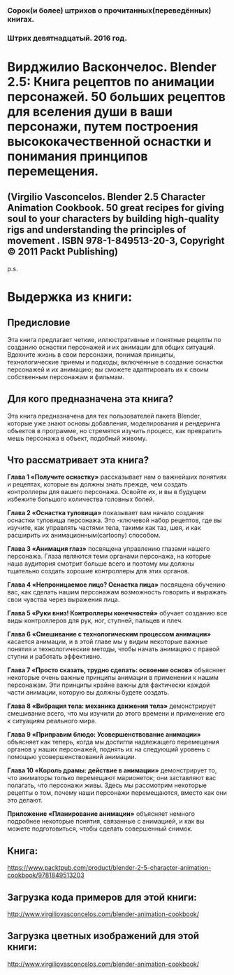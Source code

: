 
### Сорок(и более) штрихов о прочитанных(переведённых) книгах. 
### Штрих девятнадцатый. 2016 год.

# Вирджилио Васкончелос. Blender 2.5: Книга рецептов по анимации персонажей. 50 больших рецептов для вселения души в ваши персонажи, путем построения высококачественной оснастки и понимания принципов перемещения.
## (Virgilio Vasconcelos. Blender 2.5 Character Animation Cookbook. 50 great recipes for giving soul to your characters by building high-quality rigs and understanding the principles of movement . ISBN 978-1-849513-20-3, Copyright © 2011 Packt Publishing)
 
 
p.s.

# Выдержка из книги:

## Предисловие

Эта книга предлагает четкие, иллюстративные и понятные рецепты по созданию оснастки персонажей и их анимации для общих ситуаций. Вдохните жизнь в свои персонажи, понимая принципы, технологические приемы и подходы, включенные в создание оснастки персонажей и их анимацию; вы сможете адаптировать их к своим собственным персонажам и фильмам.

## Для кого предназначена эта книга?

Эта книга предназначена для тех пользователей пакета Blender, которые уже знают основы добавления, моделирования и рендеринга объектов в программе, но стремятся изучить процесс, как превратить мешь персонажа в объект, подобный живому.

## Что рассматривает эта книга?

**Глава 1 «Получите оснастку»** рассказывает нам о важнейших понятиях и рецептах, которые вы должны знать прежде, чем создать контроллеры для вашего персонажа. Освойте их, и вы в будущем избежите большого количества головных болей.

**Глава 2 «Оснастка туловища»** показывает вам начало создания оснастки  туловища персонажа. Это -ключевой набор рецептов, где вы изучите, как управлять частями тела, такими как таз, шея, и как расширить их анимационным(cartoony) способом.

**Глава 3 «Анимация глаз»** посвящена управлению глазами нашего персонажа. Глаза являются теми органами персонажа, на которые наша аудитория смотрит больше всего и поэтому мы должны тщательно создать хорошие контроллеры для этих органов.

**Глава 4 «Непроницаемое лицо? Оснастка лица»** посвящена обучению вас, как сделать нашим персонажам возможность говорить и выражать свои чувства через выражения лица.

**Глава 5 «Руки вниз! Контроллеры конечностей»** обучает созданию  все виды контроллеров для рук, ног, ступней, пальцев и плеч.

**Глава 6 «Смешивание с технологическим процессом анимации»** касается анимации, и в этой главе мы у видим некоторые важные понятия и технологические методы, чтобы начать анимацию с правой ступни и работать эффективно.

**Глава 7 «Просто сказать, трудно сделать: освоение основ»** объясняет  некоторые очень важные принципы анимации в применении к нашим персонажам. Эти принципы крайне важны для фактически каждой части анимации, которую вы должны будете создать.

**Глава 8 «Вибрация тела: механика движения тела»** демонстрирует смешивание всего, что мы изучили до этого времени и применение его к ситуациям  реального мира.

**Глава 9 «Приправим блюдо: Усовершенствование анимации»** объясняет как теперь, когда мы достигли надлежащего перемещения органов у наших персонажей, поднять их на следующий уровень с помощью  усовершенствований анимации.

**Глава 10 «Король драмы: действие в анимации»** демонстрирует то, что аниматоры только перемещают марионеток; они заставляют вас полагать, что персонажи живы. Здесь мы рассмотрим некоторые рецепты о том, почему наши персонажи перемещаются, вместо как они это делают.

**Приложение «Планирование анимации»** объясняет немного подробнее некоторые понятия, связанные с анимацией, и как вы можете подготовиться, чтобы сделать совершенный снимок.

## Книга:
https://www.packtpub.com/product/blender-2-5-character-animation-cookbook/9781849513203

## Загрузка кода примеров для этой книги:
http://www.virgiliovasconcelos.com/blender-animation-cookbook/

## Загрузка цветных изображений для этой книги:
http://www.virgiliovasconcelos.com/blender-animation-cookbook/
